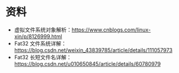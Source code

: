 # 资料

- 虚拟文件系统对象解析：https://www.cnblogs.com/linux-xin/p/8126999.html
- Fat32 文件系统详解：https://blog.csdn.net/weixin_43839785/article/details/111057973
- Fat32 长短文件名详解：https://blog.csdn.net/u010650845/article/details/60780979

